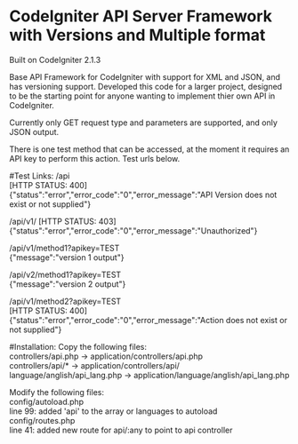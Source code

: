 CodeIgniter API Server Framework with Versions and Multiple format
=================================

Built on CodeIgniter 2.1.3

Base API Framework for CodeIgniter with support for XML and JSON, and has versioning support. Developed this code for a larger project, designed to be the starting point for anyone wanting to implement thier own API in CodeIgniter.

Currently only GET request type and parameters are supported, and only JSON output.

There is one test method that can be accessed, at the moment it requires an API key to perform this action. Test urls below.

#Test Links:
/api<br />
[HTTP STATUS: 400]<br />
{"status":"error","error_code":"0","error_message":"API Version does not exist or not supplied"}

/api/v1/
[HTTP STATUS: 403]<br />
{"status":"error","error_code":"0","error_message":"Unauthorized"}

/api/v1/method1?apikey=TEST<br />
{"message":"version 1 output"}

/api/v2/method1?apikey=TEST<br />
{"message":"version 2 output"}

/api/v1/method2?apikey=TEST<br />
[HTTP STATUS: 400]<br />
{"status":"error","error_code":"0","error_message":"Action does not exist or not supplied"}

#Installation:
Copy the following files:<br />
controllers/api.php     ->      application/controllers/api.php<br />
controllers/api/*       ->      application/controllers/api/<br />
language/anglish/api_lang.php      ->      application/language/anglish/api_lang.php

Modify the following files:<br />
config/autoload.php<br />
line 99: added 'api' to the array or languages to autoload<br />
config/routes.php<br />
line 41: added new route for api/:any to point to api controller
